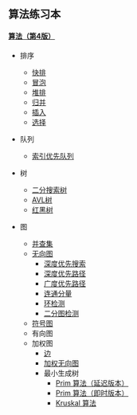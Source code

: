 ## 算法练习本

#### [算法（第4版）](http://www.ituring.com.cn/book/875)

* 排序
    * [快排](https://github.com/nanlong/arithmetic_rs/blob/master/src/sort/quick_sort.rs)
    * [冒泡](https://github.com/nanlong/arithmetic_rs/blob/master/src/sort/bubble_sort.rs)
    * [堆排](https://github.com/nanlong/arithmetic_rs/blob/master/src/sort/heap_sort.rs)
    * [归并](https://github.com/nanlong/arithmetic_rs/blob/master/src/sort/merge_sort.rs)
    * [插入](https://github.com/nanlong/arithmetic_rs/blob/master/src/sort/insert_sort.rs)
    * [选择](https://github.com/nanlong/arithmetic_rs/blob/master/src/sort/selection_sort.rs)


* 队列
    * [索引优先队列](https://github.com/nanlong/arithmetic_rs/blob/master/src/queue/index_binary_heap.rs)
    

* 树
    * [二分搜索树](https://github.com/nanlong/arithmetic_rs/blob/master/src/tree/binary_search_tree.rs)
    * [AVL树](https://github.com/nanlong/arithmetic_rs/blob/master/src/tree/avl_tree.rs)
    * [红黑树](https://github.com/nanlong/arithmetic_rs/blob/master/src/tree/red_black_tree.rs)
    
* 图
    * [并查集](https://github.com/nanlong/arithmetic_rs/blob/master/src/graph/union_find.rs)
    * [无向图](https://github.com/nanlong/arithmetic_rs/blob/master/src/graph/graph.rs)
        * [深度优先搜索](https://github.com/nanlong/arithmetic_rs/blob/master/src/graph/depth_first_search.rs)
        * [深度优先路径](https://github.com/nanlong/arithmetic_rs/blob/master/src/graph/depth_first_paths.rs)
        * [广度优先路径](https://github.com/nanlong/arithmetic_rs/blob/master/src/graph/breadth_first_paths.rs)
        * [连通分量](https://github.com/nanlong/arithmetic_rs/blob/master/src/graph/cc.rs)
        * [环检测](https://github.com/nanlong/arithmetic_rs/blob/master/src/graph/cycle.rs)
        * [二分图检测](https://github.com/nanlong/arithmetic_rs/blob/master/src/graph/two_color.rs)
    * [符号图](https://github.com/nanlong/arithmetic_rs/blob/master/src/graph/symbol_graph.rs)
    * 有向图
    * 加权图
        * [边](https://github.com/nanlong/arithmetic_rs/blob/master/src/graph/edge.rs)
        * [加权无向图](https://github.com/nanlong/arithmetic_rs/blob/master/src/graph/edge_weighted_graph.rs)
        * 最小生成树
            * [Prim 算法（延迟版本）](https://github.com/nanlong/arithmetic_rs/blob/master/src/graph/lazy_prim_mst.rs)
            * [Prim 算法（即时版本）](https://github.com/nanlong/arithmetic_rs/blob/master/src/graph/prim_mst.rs)
            * [Kruskal 算法](https://github.com/nanlong/arithmetic_rs/blob/master/src/graph/kruskal_mst.rs)
